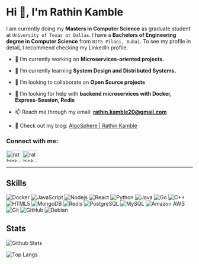 # Hi 👋, I'm Rathin Kamble

I am currently doing my **Masters in Computer Science** as graduate student at `University of Texas at Dallas`. I have a **Bachelors of Engineering degree in Computer Science** from `BITS Pilani, Dubai`. To see my profile in detail, I recommend checking my LinkedIn profile.

- 🔭 I’m currently working on **Microservices-oriented projects.**

- 🌱 I’m currently learning **System Design and Distributed Systems.**

- 👯 I’m looking to collaborate on **Open Source projects**

- 🤝 I’m looking for help with **backend microservices with Docker, Express-Session, Redis**

- 📫 Reach me through my email: **rathin.kamble20@gmail.com**

- 👀 Check out my blog: [AlgoSphere | Rathin Kamble](https://rathink4.github.io/)


<h3 align="left">Connect with me:</h3>
<p align="left">
<a href="https://linkedin.com/in/rathin-kamble" target="blank"><img align="center" src="https://raw.githubusercontent.com/rahuldkjain/github-profile-readme-generator/master/src/images/icons/Social/linked-in-alt.svg" alt="rathink4" height="30" width="40" /></a>
<a href="https://instagram.com/rathink4" target="blank"><img align="center" src="https://raw.githubusercontent.com/rahuldkjain/github-profile-readme-generator/master/src/images/icons/Social/instagram.svg" alt="rathink4" height="30" width="40" /></a>
</p>

---


## Skills
![Docker](https://img.shields.io/badge/-Docker-black?style=for-the-badge&logo=docker)
![JavaScript](https://img.shields.io/badge/JavaScript-323330?style=for-the-badge&logo=javascript&logoColor=F7DF1E)
![Nodejs](https://img.shields.io/badge/Node.js-43853D?style=for-the-badge&logo=node.js&logoColor=white)
![React](https://img.shields.io/badge/-React-black?style=for-the-badge&logo=react)
![Python](https://img.shields.io/badge/-Python-black?style=for-the-badge&logo=Python)
![Java](https://img.shields.io/badge/-Java-red?style=for-the-badge&logo=openjdk)
![Go](https://img.shields.io/badge/Go-00ADD8?style=for-the-badge&logo=go&logoColor=white)
![C++](https://img.shields.io/badge/-C++-00599C?style=for-the-badge&logo=c)
![HTML5](https://img.shields.io/badge/-HTML5-E34F26?style=for-the-badge&logo=html5&logoColor=white)
![MongoDB](https://img.shields.io/badge/-MongoDB-black?style=for-the-badge&logo=mongodb)
![Redis](https://img.shields.io/badge/-Redis-black?style=for-the-badge&logo=Redis)
![PostgreSQL](https://img.shields.io/badge/PostgreSQL-316192?style=for-the-badge&logo=postgresql&logoColor=white)
![MySQL](https://img.shields.io/badge/-MySQL-black?style=for-the-badge&logo=mysql)
![Amazon AWS](https://img.shields.io/badge/Amazon%20AWS-232F3E?style=for-the-badge&logo=amazon-aws)
![Git](https://img.shields.io/badge/-Git-black?style=for-the-badge&logo=git)
![GitHub](https://img.shields.io/badge/-GitHub-181717?style=for-the-badge&logo=github)
![Debian](https://img.shields.io/badge/Debian-A81D33?style=for-the-badge&logo=debian&logoColor=white)

## Stats

![Github Stats](https://github-readme-stats.vercel.app/api?username=rathink4&count_private=true&show_icons=true&include_all_commits=true&theme=prussian&layout=compact)

![Top Langs](https://github-readme-stats.vercel.app/api/top-langs/?username=rathink4&hide=TeX&layout=compact&theme=prussian)

<!-- ![Visitor Badge](https://visitor-badge.laobi.icu/badge?page_id=rathink4.rathink4) -->
